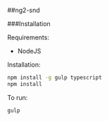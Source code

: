 ##ng2-snd


###Installation

Requirements:

- NodeJS

Installation:

```bash
npm install -g gulp typescript
npm install
```

To run:

```bash
gulp
```